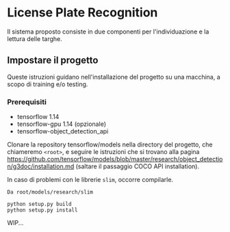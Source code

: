# License Plate Recognition

Il sistema proposto consiste in due componenti per l'individuazione e la lettura delle targhe.

## Impostare il progetto

Queste istruzioni guidano nell'installazione del progetto su una macchina, a scopo di training e/o testing.

### Prerequisiti

- tensorflow 1.14
- tensorflow-gpu 1.14 (opzionale)
- tensorflow-object_detection_api

Clonare la repository tensorflow/models nella directory del progetto, che chiameremo ```<root>```, e seguire le istruzioni che si trovano alla pagina https://github.com/tensorflow/models/blob/master/research/object_detection/g3doc/installation.md (saltare il passaggio COCO API installation).

In caso di problemi con le librerie ```slim```, occorre compilarle.

```
Da root/models/research/slim

python setup.py build
python setup.py install
```

WIP...
